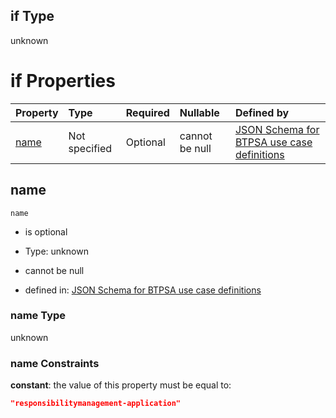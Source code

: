 ## if Type

unknown

# if Properties

| Property      | Type          | Required | Nullable       | Defined by                                                                                                                                                                                                        |
| :------------ | :------------ | :------- | :------------- | :---------------------------------------------------------------------------------------------------------------------------------------------------------------------------------------------------------------- |
| [name](#name) | Not specified | Optional | cannot be null | [JSON Schema for BTPSA use case definitions](btpsa-usecase-properties-services-items-allof-2-then-allof-42-if-properties-name.md "undefined#/properties/services/items/allOf/2/then/allOf/42/if/properties/name") |

## name



`name`

*   is optional

*   Type: unknown

*   cannot be null

*   defined in: [JSON Schema for BTPSA use case definitions](btpsa-usecase-properties-services-items-allof-2-then-allof-42-if-properties-name.md "undefined#/properties/services/items/allOf/2/then/allOf/42/if/properties/name")

### name Type

unknown

### name Constraints

**constant**: the value of this property must be equal to:

```json
"responsibilitymanagement-application"
```
